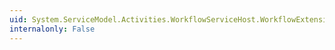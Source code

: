 ```yaml
---
uid: System.ServiceModel.Activities.WorkflowServiceHost.WorkflowExtensions
internalonly: False
---
```

